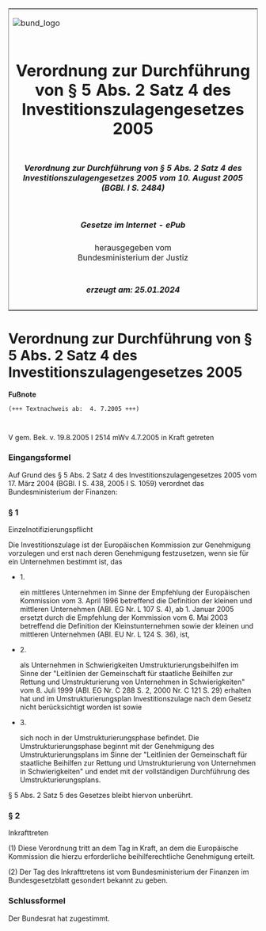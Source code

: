 <span id="DECKBLATT.html"></span>

<table border="0" frame="border" width="100%">

<tr valign="top">

<td align="left">

![bund\_logo](BfJ_2021_Web_de_de.gif)

</td>

<td align="right">

 

</td>

</tr>

<tr align="center" valign="middle">

<td colspan="2">

# Verordnung zur Durchführung von § 5 Abs. 2 Satz 4 des Investitionszulagengesetzes 2005

</td>

</tr>

<tr align="center" valign="middle">

<td colspan="2">

##### Verordnung zur Durchführung von § 5 Abs. 2 Satz 4 des Investitionszulagengesetzes 2005 vom 10. August 2005 (BGBl. I S. 2484)

</td>

</tr>

<tr align="center" valign="middle">

<td colspan="2">

  
  

##### Gesetze im Internet - ePub  
  
herausgegeben vom  
Bundesministerium der Justiz

</td>

</tr>

<tr align="center" valign="bottom">

<td colspan="2">

  
  

##### erzeugt am: 25.01.2024

</td>

</tr>

</table>

<span id="BJNR248400005.html"></span>

# Verordnung zur Durchführung von § 5 Abs. 2 Satz 4 des Investitionszulagengesetzes 2005

<div>

  
**Fußnote**

<div class="jnhtml">

<div>

<div class="jurAbsatz">

  

``` 
(+++ Textnachweis ab:  4. 7.2005 +++)

 
```

V gem. Bek. v. 19.8.2005 I 2514 mWv 4.7.2005 in Kraft getreten

</div>

</div>

</div>

</div>

<span id="BJNR248400005BJNE000100000.html"></span>

### Eingangsformel  

<div>

<div class="jnhtml">

<div>

<div class="jurAbsatz">

Auf Grund des § 5 Abs. 2 Satz 4 des Investitionszulagengesetzes 2005 vom
17. März 2004 (BGBl. I S. 438, 2005 I S. 1059) verordnet das
Bundesministerium der Finanzen:

</div>

</div>

</div>

</div>

<span id="BJNR248400005BJNE000200000.html"></span>

### § 1  
Einzelnotifizierungspflicht

<div>

<div class="jnhtml">

<div>

<div class="jurAbsatz">

Die Investitionszulage ist der Europäischen Kommission zur Genehmigung
vorzulegen und erst nach deren Genehmigung festzusetzen, wenn sie für
ein Unternehmen bestimmt ist, das

  - 1\.
    
    <div style="">
    
    ein mittleres Unternehmen im Sinne der Empfehlung der Europäischen
    Kommission vom 3. April 1996 betreffend die Definition der kleinen
    und mittleren Unternehmen (ABl. EG Nr. L 107 S. 4), ab 1. Januar
    2005 ersetzt durch die Empfehlung der Kommission vom 6. Mai 2003
    betreffend die Definition der Kleinstunternehmen sowie der kleinen
    und mittleren Unternehmen (ABl. EU Nr. L 124 S. 36), ist,
    
    </div>

  - 2\.
    
    <div style="">
    
    als Unternehmen in Schwierigkeiten Umstrukturierungsbeihilfen im
    Sinne der "Leitlinien der Gemeinschaft für staatliche Beihilfen zur
    Rettung und Umstrukturierung von Unternehmen in Schwierigkeiten" vom
    8. Juli 1999 (ABl. EG Nr. C 288 S. 2, 2000 Nr. C 121 S. 29) erhalten
    hat und im Umstrukturierungsplan Investitionszulage nach dem Gesetz
    nicht berücksichtigt worden ist sowie
    
    </div>

  - 3\.
    
    <div style="">
    
    sich noch in der Umstrukturierungsphase befindet. Die
    Umstrukturierungsphase beginnt mit der Genehmigung des
    Umstrukturierungsplans im Sinne der "Leitlinien der Gemeinschaft für
    staatliche Beihilfen zur Rettung und Umstrukturierung von
    Unternehmen in Schwierigkeiten" und endet mit der vollständigen
    Durchführung des Umstrukturierungsplans.
    
    </div>

§ 5 Abs. 2 Satz 5 des Gesetzes bleibt hiervon unberührt.

</div>

</div>

</div>

</div>

<span id="BJNR248400005BJNE000300000.html"></span>

### § 2  
Inkrafttreten

<div>

<div class="jnhtml">

<div>

<div class="jurAbsatz">

(1) Diese Verordnung tritt an dem Tag in Kraft, an dem die Europäische
Kommission die hierzu erforderliche beihilferechtliche Genehmigung
erteilt.

</div>

<div class="jurAbsatz">

(2) Der Tag des Inkrafttretens ist vom Bundesministerium der Finanzen im
Bundesgesetzblatt gesondert bekannt zu geben.

</div>

</div>

</div>

</div>

<span id="BJNR248400005BJNE000400000.html"></span>

### Schlussformel  

<div>

<div class="jnhtml">

<div>

<div class="jurAbsatz">

Der Bundesrat hat zugestimmt.

</div>

</div>

</div>

</div>
